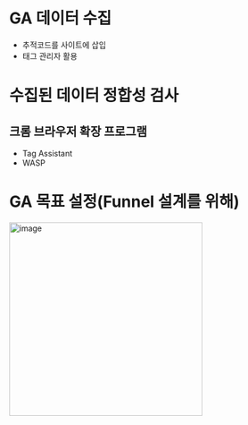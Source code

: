 # GA 데이터 수집
* 추적코드를 사이트에 삽입
* 태그 관리자 활용

# 수집된 데이터 정합성 검사
## 크롬 브라우저 확장 프로그램
* Tag Assistant
* WASP

# GA 목표 설정(Funnel 설계를 위해)
<img width="346" alt="image" src="https://user-images.githubusercontent.com/88610333/188789045-ccd971aa-906a-4b02-b6f4-aff79b6d90f6.png">

